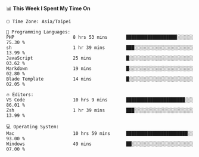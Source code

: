 <!--
<table>
  <tr>
    <td>
      <img src="./devcard.svg" alt="A dev card" width="400" hight="100%">
    </td>
    <td>
      <p>### Hi there 👋</p>
      <p>**treevel/treevel** is a ✨ _special_ ✨ repository because its `README.md` (this file) appears on your GitHub profile.</p>
      <p>Here are some ideas to get you started:</p>
      <p>- 🔭 I’m currently working on ...</p>
      <p>- 🌱 I’m currently learning ...</p>
      <p>- 👯 I’m looking to collaborate on ...</p>
      <p>- 🤔 I’m looking for help with ...</p>
      <p>- 💬 Ask me about ...</p>
      <p>- 📫 How to reach me: ...</p>
      <p>- 😄 Pronouns: ...</p>
      <p>- ⚡ Fun fact: ...</p>
    </td>
  </tr>
</table>
-->

<!--START_SECTION:waka-->
📊 **This Week I Spent My Time On** 

```text
🕑︎ Time Zone: Asia/Taipei

💬 Programming Languages: 
PHP                      8 hrs 53 mins       ███████████████████░░░░░░   75.30 % 
sh                       1 hr 39 mins        ███░░░░░░░░░░░░░░░░░░░░░░   13.99 % 
JavaScript               25 mins             █░░░░░░░░░░░░░░░░░░░░░░░░   03.62 % 
Markdown                 19 mins             █░░░░░░░░░░░░░░░░░░░░░░░░   02.80 % 
Blade Template           14 mins             █░░░░░░░░░░░░░░░░░░░░░░░░   02.05 % 

🔥 Editors: 
VS Code                  10 hrs 9 mins       ██████████████████████░░░   86.01 % 
Zsh                      1 hr 39 mins        ███░░░░░░░░░░░░░░░░░░░░░░   13.99 % 

💻 Operating System: 
Mac                      10 hrs 59 mins      ███████████████████████░░   93.00 % 
Windows                  49 mins             ██░░░░░░░░░░░░░░░░░░░░░░░   07.00 % 
```


<!--END_SECTION:waka-->
